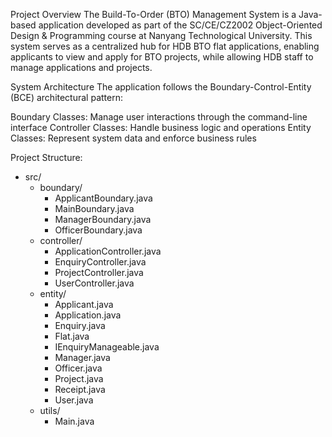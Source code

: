 Project Overview
The Build-To-Order (BTO) Management System is a Java-based application developed as part of the SC/CE/CZ2002 Object-Oriented Design & Programming course at Nanyang Technological University. This system serves as a centralized hub for HDB BTO flat applications, enabling applicants to view and apply for BTO projects, while allowing HDB staff to manage applications and projects.

System Architecture
The application follows the Boundary-Control-Entity (BCE) architectural pattern:

Boundary Classes: Manage user interactions through the command-line interface
Controller Classes: Handle business logic and operations
Entity Classes: Represent system data and enforce business rules


Project Structure:
- src/
  - boundary/
    - ApplicantBoundary.java
    - MainBoundary.java
    - ManagerBoundary.java
    - OfficerBoundary.java
  - controller/
    - ApplicationController.java
    - EnquiryController.java
    - ProjectController.java
    - UserController.java
  - entity/
    - Applicant.java
    - Application.java
    - Enquiry.java
    - Flat.java
    - IEnquiryManageable.java
    - Manager.java
    - Officer.java
    - Project.java
    - Receipt.java
    - User.java
  - utils/
    - Main.java
